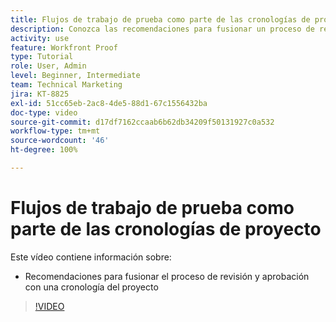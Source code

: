 ```yaml
---
title: Flujos de trabajo de prueba como parte de las cronologías de proyecto
description: Conozca las recomendaciones para fusionar un proceso de revisión y aprobación con una cronología en  [!DNL  Workfront].
activity: use
feature: Workfront Proof
type: Tutorial
role: User, Admin
level: Beginner, Intermediate
team: Technical Marketing
jira: KT-8825
exl-id: 51cc65eb-2ac8-4de5-88d1-67c1556432ba
doc-type: video
source-git-commit: d17df7162ccaab6b62db34209f50131927c0a532
workflow-type: tm+mt
source-wordcount: '46'
ht-degree: 100%

---
```


# Flujos de trabajo de prueba como parte de las cronologías de proyecto

Este vídeo contiene información sobre:

* Recomendaciones para fusionar el proceso de revisión y aprobación con una cronología del proyecto

>[!VIDEO](https://video.tv.adobe.com/v/335125/?quality=12&learn=on&enablevpops)

<!--
This is a duplicate and not used in the TOC
-->

